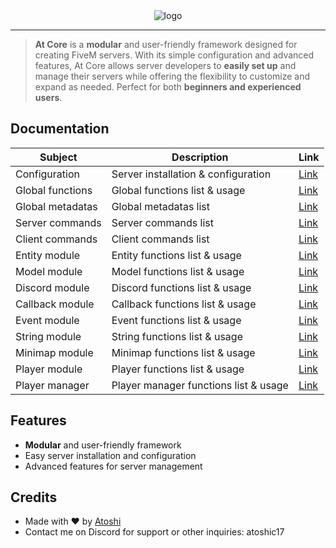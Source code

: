 <div align="center">
  <img src="https://i.postimg.cc/FHLptbK9/at-core-banner-with-outline.png" alt="logo">
</div>

---

> **At Core** is a **modular** and user-friendly framework designed for creating FiveM servers. With its simple configuration and advanced features, At Core allows server developers to **easily set up** and manage their servers while offering the flexibility to customize and expand as needed. Perfect for both **beginners and experienced users**.

## Documentation
| Subject | Description | Link |
|-------|-------------|------|
| Configuration | Server installation & configuration | [Link](./docs/CONFIGURATION.md) |
| Global functions | Global functions list & usage | [Link](./docs/GLOBAL_FUNCTIONS.md) |
| Global metadatas | Global metadatas list | [Link](./docs/GLOBAL_METADATAS.md) |
| Server commands | Server commands list | [Link](./docs/SERVER_COMMANDS.md) |
| Client commands | Client commands list | [Link](./docs/CLIENT_COMMANDS.md) |
| Entity module | Entity functions list & usage | [Link](./docs/ENTITY_MODULE.md) |
| Model module | Model functions list & usage | [Link](./docs/MODEL_MODULE.md) |
| Discord module | Discord functions list & usage | [Link](./docs/DISCORD_MODULE.md) |
| Callback module | Callback functions list & usage | [Link](./docs/CALLBACK_MODULE.md) |
| Event module | Event functions list & usage | [Link](./docs/EVENT_MODULE.md) |
| String module | String functions list & usage | [Link](./docs/STRING_MODULE.md) |
| Minimap module | Minimap functions list & usage | [Link](./docs/MINIMAP_MODULE.md) |
| Player module | Player functions list & usage | [Link](./docs/PLAYER_MODULE.md) |
| Player manager | Player manager functions list & usage | [Link](./docs/PLAYER_MANAGER.md) |

## Features
- **Modular** and user-friendly framework
- Easy server installation and configuration
- Advanced features for server management

## Credits
- Made with ❤️ by [Atoshi](https://github.com/atoshit/)
- Contact me on Discord for support or other inquiries: atoshic17